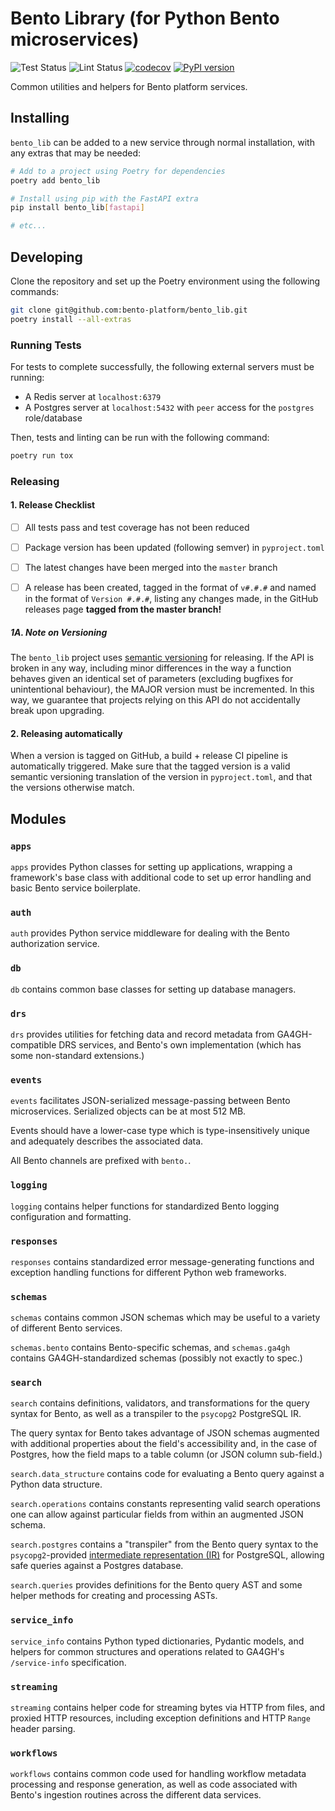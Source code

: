 # Bento Library (for Python Bento microservices)

![Test Status](https://github.com/bento-platform/bento_lib/workflows/Test/badge.svg)
![Lint Status](https://github.com/bento-platform/bento_lib/workflows/Lint/badge.svg)
[![codecov](https://codecov.io/gh/bento-platform/bento_lib/branch/master/graph/badge.svg)](https://codecov.io/gh/bento-platform/bento_lib)
[![PyPI version](https://badge.fury.io/py/bento-lib.svg)](https://badge.fury.io/py/bento-lib)

Common utilities and helpers for Bento platform services.


## Installing

`bento_lib` can be added to a new service through normal installation, with any extras 
that may be needed:

```bash
# Add to a project using Poetry for dependencies
poetry add bento_lib

# Install using pip with the FastAPI extra
pip install bento_lib[fastapi]

# etc...
```


## Developing

Clone the repository and set up the Poetry environment using the following commands:

```bash
git clone git@github.com:bento-platform/bento_lib.git
poetry install --all-extras
```


### Running Tests

For tests to complete successfully, the following external servers must be running:

* A Redis server at `localhost:6379`
* A Postgres server at `localhost:5432` with `peer` access for the `postgres` 
  role/database 

Then, tests and linting can be run with the following command:

```bash
poetry run tox
```


### Releasing


#### 1. Release Checklist

  * [ ] All tests pass and test coverage has not been reduced

  * [ ] Package version has been updated (following semver) in `pyproject.toml`
    
  * [ ] The latest changes have been merged into the `master` branch
    
  * [ ] A release has been created, tagged in the format of `v#.#.#` and named
    in the format of `Version #.#.#`, listing any changes made, in the GitHub 
    releases page **tagged from the master branch!**
    

##### 1A. Note on Versioning

The `bento_lib` project uses [semantic versioning](https://semver.org/) for
releasing. If the API is broken in any way, including minor differences in the
way a function behaves given an identical set of parameters (excluding bugfixes
for unintentional behaviour), the MAJOR version must be incremented. In this 
way, we guarantee that projects relying on this API do not accidentally break
upon upgrading.


#### 2. Releasing automatically

When a version is tagged on GitHub, a build + release CI pipeline is automatically triggered.
Make sure that the tagged version is a valid semantic versioning translation of the version in
`pyproject.toml`, and that the versions otherwise match.


## Modules

### `apps`

`apps` provides Python classes for setting up applications, wrapping a framework's base class with
additional code to set up error handling and basic Bento service boilerplate.

### `auth`

`auth` provides Python service middleware for dealing with the Bento authorization service.

### `db`

`db` contains common base classes for setting up database managers.

### `drs`

`drs` provides utilities for fetching data and record metadata from 
GA4GH-compatible DRS services, and Bento's own implementation (which has some 
non-standard extensions.)

### `events`

`events` facilitates JSON-serialized message-passing between Bento
microservices. Serialized objects can be at most 512 MB.

Events should have a lower-case type which is type-insensitively unique and
adequately describes the associated data.

All Bento channels are prefixed with `bento.`.

### `logging`

`logging` contains helper functions for standardized Bento logging configuration
and formatting.

### `responses`

`responses` contains standardized error message-generating functions 
and exception handling functions for different Python web frameworks.

### `schemas`

`schemas` contains common JSON schemas which may be useful to a variety of
different Bento services.

`schemas.bento` contains Bento-specific schemas, and `schemas.ga4gh` contains
GA4GH-standardized schemas (possibly not exactly to spec.)

### `search`

`search` contains definitions, validators, and transformations for the query
syntax for Bento, as well as a transpiler to the `psycopg2` PostgreSQL IR.

The query syntax for Bento takes advantage of JSON schemas augmented with
additional properties about the field's accessibility and, in the case of
Postgres, how the field maps to a table column (or JSON column sub-field.)

`search.data_structure` contains code for evaluating a Bento query against a
Python data structure.

`search.operations` contains constants representing valid search operations one
can allow against particular fields from within an augmented JSON schema.

`search.postgres` contains a "transpiler" from the Bento query syntax to the
`psycopg2`-provided
[intermediate representation (IR)](https://www.psycopg.org/docs/sql.html) for
PostgreSQL, allowing safe queries against a Postgres database.

`search.queries` provides definitions for the Bento query AST and some helper
methods for creating and processing ASTs.

### `service_info`

`service_info` contains Python typed dictionaries, Pydantic models, and helpers
for common structures and operations related to GA4GH's `/service-info` 
specification.

### `streaming`

`streaming` contains helper code for streaming bytes via HTTP from files, and 
proxied HTTP resources, including exception definitions and HTTP `Range` header 
parsing. 

### `workflows`

`workflows` contains common code used for handling workflow metadata processing
and response generation, as well as code associated with Bento's ingestion
routines across the different data services.
